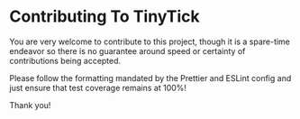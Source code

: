 # Contributing To TinyTick

You are very welcome to contribute to this project, though it is a spare-time
endeavor so there is no guarantee around speed or certainty of contributions
being accepted.

Please follow the formatting mandated by the Prettier and ESLint config and just
ensure that test coverage remains at 100%!

Thank you!
